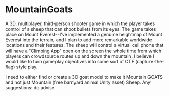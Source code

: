 # MountainGoats
A 3D, multiplayer, third-person shooter game in which the player takes control of a sheep that can shoot bullets from its eyes. 
The game takes place on Mount Everest--I've implemented a genuine heightmap of Mount Everest into the terrain, and I plan to add 
more remarkable worldwide locations and their features. The sheep will control a virtual cell phone that will have a "Climbing App" open on the screen the whole time from which players can crowdsource routes up and down the mountain. I believe I would like to turn gameplay objectives into some sort of CTF (capture-the-flag) style play. 

I need to either find or create a 3D goat model to make it Mountain GOATS and not just Mountain (free barnyard animal Unity asset) Sheep. 
Any suggestions: do advise. 
